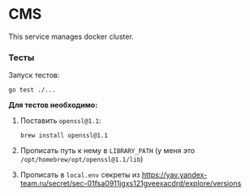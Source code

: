 CMS
===

This service manages docker cluster.  


### Тесты
Запуск тестов:

`go test ./...`

**Для тестов необходимо:**
1. Поставить `openssl@1.1`:

   `brew install openssl@1.1`

2. Прописать путь к нему в `LIBRARY_PATH` (у меня это `/opt/homebrew/opt/openssl@1.1/lib`)

3. Прописать в `local.env` секреты из https://yav.yandex-team.ru/secret/sec-01fsa0911jgxs121gveexacdrd/explore/versions
